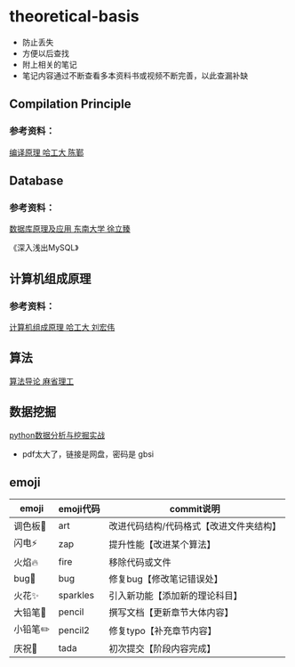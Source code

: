 # theoretical-basis

- 防止丢失
- 方便以后查找
- 附上相关的笔记
- 笔记内容通过不断查看多本资料书或视频不断完善，以此查漏补缺

## Compilation Principle 

### 参考资料：

[编译原理 哈工大 陈鄞](<https://www.bilibili.com/video/av17649289/?p=1>)

## Database

### 参考资料：

[数据库原理及应用  东南大学 徐立臻 ](<https://www.bilibili.com/video/av14710005/?p=1>)

《深入浅出MySQL》

## 计算机组成原理

### 参考资料：

[计算机组成原理 哈工大 刘宏伟](<https://www.bilibili.com/video/av15123338>)

## 算法

[算法导论 麻省理工](<https://www.bilibili.com/video/av48922404?p=1>)

## 数据挖掘

[python数据分析与挖掘实战](https://pan.baidu.com/s/1hmYkhjYTdUWknopF0NFi4g)

- pdf太大了，链接是网盘，密码是 gbsi

## emoji

| emoji           | emoji代码 | commit说明                              |
| --------------- | --------- | --------------------------------------- |
| 调色板:art:     | ​art​       | 改进代码结构/代码格式【改进文件夹结构】 |
| 闪电:zap:       | zap       | 提升性能【改进某个算法】                |
| 火焰:fire:      | fire      | 移除代码或文件                          |
| bug:bug:        | bug       | 修复bug【修改笔记错误处】               |
| 火花:sparkles:  | sparkles  | 引入新功能【添加新的理论科目】          |
| 大铅笔:pencil:  | pencil    | 撰写文档【更新章节大体内容】            |
| 小铅​笔:pencil2: | pencil2   | 修复typo【补充章节内容】                |
| 庆祝:tada:      | tada      | 初次提交【阶段内容完成】                |

